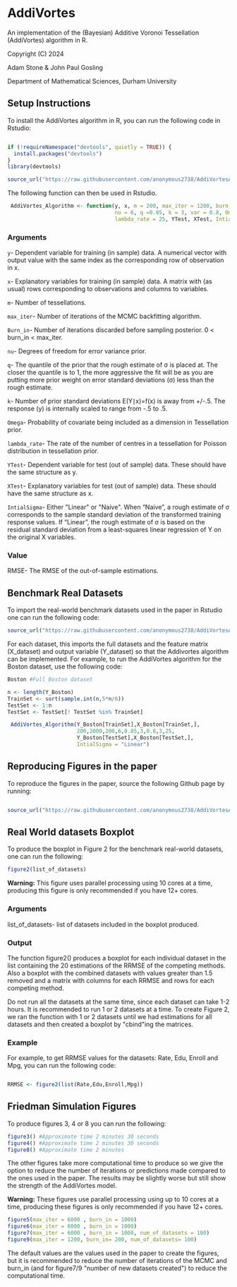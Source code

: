 AddiVortes
===========

An implementation of the (Bayesian) Additive Voronoi Tessellation (AddiVortes) algorithm in R.

Copyright (C) 2024

Adam Stone & John Paul Gosling

Department of Mathematical Sciences, Durham University
 
Setup Instructions
------------------

To install the AddiVortes algorithm in R, you can run the following code in Rstudio: 

```r

if (!requireNamespace("devtools", quietly = TRUE)) {
  install.packages("devtools")
}
library(devtools)

source_url("https://raw.githubusercontent.com/anonymous2738/AddiVortesAlgorithm/main/AddiVortesMainCode.R")

```
The following function can then be used in Rstudio.

```r
 AddiVortes_Algorithm <- function(y, x, m = 200, max_iter = 1200, burn_in = 200,
                                  nu = 6, q =0.85, k = 3, var = 0.8, Omega = 3,
                                  lambda_rate = 25, YTest, XTest, IntialSigma = "Linear"){}
```
### Arguments

`y`- Dependent variable for training (in sample) data. A numerical vector with output value with the same index as the corresponding row of observation in x.

`x`- Explanatory variables for training (in sample) data. A matrix with (as usual) rows corresponding to observations and columns to variables.

`m`- Number of tessellations.

`max_iter`- Number of iterations of the MCMC backfitting algorithm.

`Burn_in`- Number of iterations discarded before sampling posterior. 0 < burn_in < max_iter.

`nu`- Degrees of freedom for error variance prior.

`q`- The quantile of the prior that the rough estimate of σ is placed at. The closer the quantile is to 1, the more aggressive the fit will be as you are putting more prior weight on error standard deviations (σ) less than the rough estimate.

`k`- Number of prior standard deviations E(Y∣x)=f(x) is away from +/-.5. The response (y) is internally scaled to range from -.5 to .5. 

`Omega`- Probability of covariate being included as a dimension in Tessellation prior. 

`lambda_rate`- The rate of the number of centres in a tessellation for Poisson distribution in tessellation prior.

`YTest`- Dependent variable for test (out of sample) data. These should have the same structure as y.

`XTest`- Explanatory variables for test (out of sample) data. These should have the same structure as x.

`IntialSigma`- Either "Linear" or "Naive". When “Naive”, a rough estimate of σ corresponds to the sample standard deviation of the transformed training response values.
If “Linear”, the rough estimate of σ is based on the residual standard deviation from a least-squares linear regression of Y on the original X variables.

### Value

RMSE- The RMSE of the out-of-sample estimations.

Benchmark Real Datasets
-----------------------------

To import the real-world benchmark datasets used in the paper in Rstudio one can run the following code:

```r
source_url("https://raw.githubusercontent.com/anonymous2738/AddiVortesAlgorithm/main/Datasets.R")

```

For each dataset, this imports the full datasets and the feature matrix (X_dataset) and output variable (Y_dataset) so that the Addivortes algorithm can be implemented. For example, to run the AddiVortes algorithm for the Boston dataset, use the following code:

```r
Boston #Full Boston dataset

n <- length(Y_Boston)
TrainSet <- sort(sample.int(n,5*n/6))
TestSet <- 1:n
TestSet <- TestSet[! TestSet %in% TrainSet]

 AddiVortes_Algorithm(Y_Boston[TrainSet],X_Boston[TrainSet,],
                      200,2000,200,6,0.85,3,0.8,3,25,
                      Y_Boston[TestSet],X_Boston[TestSet,],
                      IntialSigma = "Linear")

```
Reproducing Figures in the paper 
---------------------------

To reproduce the figures in the paper, source the following Github page by running:

```r

source_url("https://raw.githubusercontent.com/anonymous2738/AddiVortesAlgorithm/main/CodeForFigures.R")

```

Real World datasets Boxplot
--------------

To produce the boxplot in Figure 2 for the benchmark real-world datasets, one can run the following:

```r
figure2(list_of_datasets)
```
**Warning:** This figure uses parallel processing using 10 cores at a time, producing this figure is only recommended if you have 12+ cores.

### Arguments
list_of_datasets- list of datasets included in the boxplot produced.

### Output

The function figure2() produces a boxplot for each individual dataset in the list containing the 20 estimations of the RRMSE of the competing methods. Also a boxplot with the combined datasets with values greater than 1.5 removed and a matrix with columns for each RRMSE and rows for each competing method. 

Do not run all the datasets at the same time, since each dataset can take 1-2 hours. It is recommended to run 1 or 2 datasets at a time. To create Figure 2, we ran the function with 1 or 2 datasets until we had estimations for all datasets and then created a boxplot by "cbind"ing the matrices.

### Example

For example, to get RRMSE values for the datasets: Rate, Edu, Enroll and Mpg, you can run the following code:

```r

RRMSE <- figure2(list(Rate,Edu,Enroll,Mpg))

```

Friedman Simulation Figures
--------------

To produce figures 3, 4 or 8 you can run the following:

```r
figure3() #Approximate time 2 minutes 30 seconds
figure4() #Approximate time 2 minutes 30 seconds
figure8() #Approximate time 2 minutes
```
The other figures take more computational time to produce so we give the option to reduce the number of iterations or predictions made compared to the ones used in the paper. The results may be slightly worse but still show the strength of the AddiVortes model.

**Warning:** These figures use parallel processing using up to 10 cores at a time, producing these figures is only recommended if you have 12+ cores.

```r
figure5(max_iter = 6000 , burn_in = 1000) 
figure6(max_iter = 6000 , burn_in = 1000) 
figure7(max_iter = 6000 , burn_in = 1000, num_of_datasets = 100) 
figure9(max_iter = 1200, burn_in= 200, num_of_datasets= 100)
```

The default values are the values used in the paper to create the figures, but it is recommended to reduce the number of iterations of the MCMC and burn_in (and for figure7/9 "number of new datasets created") to reduce the computational time.
